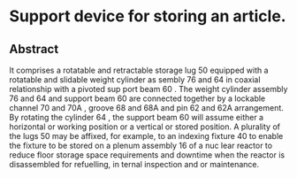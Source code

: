 # Support device for storing an article.

## Abstract
It comprises a rotatable and retractable storage lug 50 equipped with a rotatable and slidable weight cylinder as sembly 76 and 64 in coaxial relationship with a pivoted sup port beam 60 . The weight cylinder assembly 76 and 64 and support beam 60 are connected together by a lockable channel 70 and 70A , groove 68 and 68A and pin 62 and 62A arrangement. By rotating the cylinder 64 , the support beam 60 will assume either a horizontal or working position or a vertical or stored position. A plurality of the lugs 50 may be affixed, for example, to an indexing fixture 40 to enable the fixture to be stored on a plenum assembly 16 of a nuc lear reactor to reduce floor storage space requirements and downtime when the reactor is disassembled for refuelling, in ternal inspection and or maintenance.